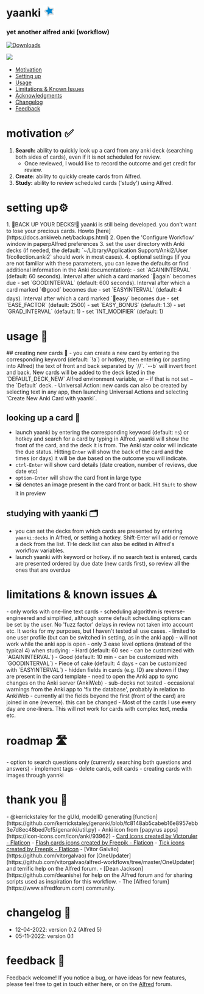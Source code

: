 # yaanki <img src="images/icon.png" width="30"/>
### yet another alfred anki (workflow)


<a href="https://github.com/giovannicoppola/alfred-yaanki/releases/latest/">
<img alt="Downloads"
src="https://img.shields.io/github/downloads/giovannicoppola/alfred-yaanki/total?color=purple&label=Downloads"><br/>
</a>

![](images/alfred-yaanki.gif)


<!-- MarkdownTOC autolink="true" bracket="round" depth="3" autoanchor="true" -->

- [Motivation](#motivation)
- [Setting up](#setting-up)
- [Usage](#usage)
- [Limitations & Known Issues](#known-issues)
- [Acknowledgments](#acknowledgments)
- [Changelog](#changelog)
- [Feedback](#feedback)

<!-- /MarkdownTOC -->



<h1 id="motivation">motivation ✅</h1>

1. **Search:** ability to quickly look up a card from any anki deck (searching both sides of cards), even if it is not scheduled for review. 
	- Once reviewed, I would like to record the outcome and get credit for review.
2. **Create:** ability to quickly create cards from Alfred. 
3. **Study:** ability to review scheduled cards ('study') using Alfred. 


<h1 id="setting-up">setting up⚙️</h1>
1. 🚨BACK UP YOUR DECKS!🚨 yaanki is still being developed. you don't want to lose your precious cards. Howto [here](https://docs.ankiweb.net/backups.html)
2. Open the 'Configure Workflow' window in paperpAlfred preferences
3. set the user directory with Anki decks (if needed, the default: `~/Library/Application Support/Anki2/User 1/collection.anki2` should work in most cases).
4. optional settings (if you are not familiar with these parameters, you can leave the defaults or find additional information in the Anki documentation):
	- set `AGAININTERVAL` (default: 60 seconds). Interval after which a card marked `🔴again` becomes due
	- set `GOODINTERVAL` (default: 600 seconds). Interval after which a card marked `🟢good` becomes due
	- set `EASYINTERVAL` (default: 4 days). Interval after which a card marked `🍰easy` becomes due
	- set `EASE_FACTOR` (default: 2500)
	- set `EASY_BONUS` (default: 1.3)
	- set `GRAD_INTERVAL` (default: 1)
	- set `INT_MODIFIER` (default: 1)


<h1 id="usage">usage 📖</h1>
## creating new cards 📝
- you can create a new card by entering the corresponding keyword (default: `!a`) or hotkey, then entering (or pasting into Alfred) the text of front and back separated by `//`. `--b` will invert front and back. New cards will be added to the deck listed in the `DEFAULT_DECK_NEW` Alfred environment variable, or – if that is not set – the `Default` deck. 
- Universal Action: new cards can also be created by selecting text in any app, then launching Universal Actions and selecting 'Create New Anki Card with yaanki`. 

 
## looking up a card 📇

- launch yaanki by entering the corresponding keyword (default: `!s`) or hotkey and search for a card by typing in Alfred. yaanki will show the front of the card, and the deck it is from. The Anki star color will indicate the due status. Hitting `Enter` will show the back of the card and the times (or days) it will be due based on the outcome you will indicate. 
- `ctrl-Enter` will show card details (date creation, number of reviews, due date etc)
- `option-Enter` will show the card front in large type
- 🖼️ denotes an image present in the card front or back. Hit `Shift` to show it in preview 

## studying with yaanki 🗂️ 
- you can set the decks from which cards are presented by entering `yaanki:decks` in Alfred, or setting a hotkey. Shift-Enter will add or remove a deck from the list. THe deck list can also be edited in Alfred's workflow variables. 
- launch yaanki with keyword or hotkey. if no search text is entered, cards are presented ordered by due date (new cards first), so review all the ones that are overdue


<h1 id="known-issues">limitations & known issues ⚠️</h1>
- only works with one-line text cards
- scheduling algorithm is reverse-engineered and simplified, although some default scheduling options can be set by the user. No 'fuzz factor' delays in review not taken into account etc. It works for my purposes, but I haven't tested all use cases. 
- limited to one user profile (but can be switched in setting, as in the anki app)
- will not work while the anki app is open  
- only 3 ease level options (instead of the typical 4) when studying:
    - Hard (default: 60 sec - can be customized with `AGAININTERVAL`)
    - Good (default: 10 min - can be customized with `GOODINTERVAL`)
    - Piece of cake (default: 4 days - can be customized with `EASYINTERVAL`)
- hidden fields in cards (e.g. ID) are shown if they are present in the card template
- need to open the Anki app to sync changes on the Anki server (AnkiWeb)
- sub-decks not tested
- occasional warnings from the Anki app to 'fix the database', probably in relation to AnkiWeb
- currently all the fields beyond the first (front of the card) are joined in one (reverse). this can be changed  
- Most of the cards I use every day are one-liners. This will not work for cards with complex text, media etc. 


<h1 id="roadmap">roadmap 🛣️</h1>
- option to search questions only (currently searching both questions and answers)
- implement tags
- delete cards, edit cards
- creating cards with images through yannki



<h1 id="acknowledgments">thank you 🙂</h1>
- @kerrickstaley for the gUId, modelID generating [function](https://github.com/kerrickstaley/genanki/blob/fc8148ab5cabeb16e8957ebb3e7d8ec48bed7cf5/genanki/util.py)
- Anki icon from [papyrus apps](https://icon-icons.com/icon/anki/93962)
- <a href="https://www.flaticon.com/free-icons/card" title="card icons">Card icons created by Victoruler - Flaticon</a>
- <a href="https://www.flaticon.com/free-icons/flash-cards" title="flash cards icons">Flash cards icons created by Freepik - Flaticon</a>
- <a href="https://www.flaticon.com/free-icons/tick" title="tick icons">Tick icons created by Freepik - Flaticon</a>
- [Vítor Galvão](https://github.com/vitorgalvao) for [OneUpdater](https://github.com/vitorgalvao/alfred-workflows/tree/master/OneUpdater) and terrific help on the Alfred forum.
- [Dean Jackson](https://github.com/deanishe) for help on the Alfred forum and for sharing scripts used as inspiration for this workflow. 
- The [Alfred forum](https://www.alfredforum.com) community.



<h1 id="changelog">changelog 🧰</h1>

- 12-04-2022: version 0.2 (Alfred 5)
- 05-11-2022: version 0.1

<h1 id="feedback">feedback 🧐</h1>

Feedback welcome! If you notice a bug, or have ideas for new features, please feel free to get in touch either here, or on the [Alfred](https://www.alfredforum.com) forum. 


 
